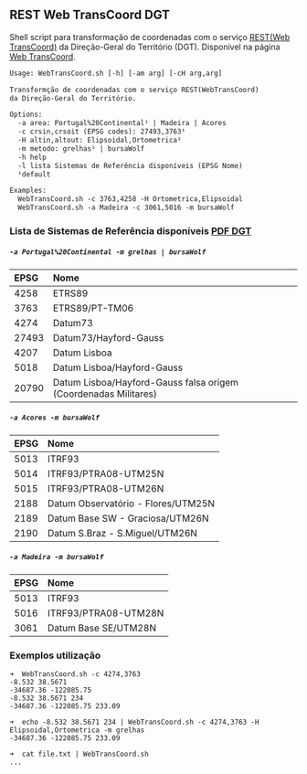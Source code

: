 ## REST Web TransCoord DGT
Shell script para transformação de coordenadas com o serviço [REST(Web TransCoord)](https://www.dgterritorio.gov.pt/geodesia/transformacao-coordenadas/Web-TransCoord) da Direção-Geral do Território (DGT). Disponível na página [Web TransCoord](http://cgpr.dgterritorio.pt/webtranscoord/).

```txt
Usage: WebTransCoord.sh [-h] [-am arg] [-cH arg,arg]

Transformção de coordenadas com o serviço REST(WebTransCoord)
da Direção-Geral do Território.

Options:
  -a area: Portugal%20Continental¹ | Madeira | Acores
  -c crsin,crsoit (EPSG codes): 27493,3763¹
  -H altin,altout: Elipsoidal,Ortometrica¹
  -m metodo: grelhas¹ | bursaWolf
  -h help
  -l lista Sistemas de Referência disponíveis (EPSG Nome)
  ¹default

Examples:
  WebTransCoord.sh -c 3763,4258 -H Ortometrica,Elipsoidal
  WebTransCoord.sh -a Madeira -c 3061,5016 -m bursaWolf
```

### Lista de Sistemas de Referência disponíveis [PDF DGT](https://www.dgterritorio.gov.pt/sites/default/files/ficheiros-geodesia/CodigosWebTransCoord.pdf)

##### `-a Portugal%20Continental -m grelhas | bursaWolf`
|EPSG|Nome|
|:----|:-|
|4258 |ETRS89|
|3763 |ETRS89/PT-TM06|
|4274 |Datum73|
|27493|Datum73/Hayford-Gauss|
|4207 |Datum Lisboa|
|5018 |Datum Lisboa/Hayford-Gauss|
|20790|Datum Lisboa/Hayford-Gauss falsa origem (Coordenadas Militares)|

##### `-a Acores -m bursaWolf`
|EPSG|Nome|
|:----|:-|
|5013 |ITRF93|
|5014 |ITRF93/PTRA08-UTM25N|
|5015 |ITRF93/PTRA08-UTM26N|
|2188 |Datum Observatório - Flores/UTM25N|
|2189 |Datum Base SW - Graciosa/UTM26N|
|2190 |Datum S.Braz - S.Miguel/UTM26N|

##### `-a Madeira -m bursaWolf`
|EPSG|Nome|
|:----|:-|
|5013 |ITRF93|
|5016 |ITRF93/PTRA08-UTM28N|
|3061 |Datum Base SE/UTM28N|

### Exemplos utilização
```shell
➜  WebTransCoord.sh -c 4274,3763                        
-8.532 38.5671
-34687.36 -122085.75
-8.532 38.5671 234
-34687.36 -122085.75 233.09

➜  echo -8.532 38.5671 234 | WebTransCoord.sh -c 4274,3763 -H Elipsoidal,Ortometrica -m grelhas
-34687.36 -122085.75 233.09

➜  cat file.txt | WebTransCoord.sh
...
```
